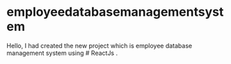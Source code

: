 # employeedatabasemanagementsystem
Hello, I had created  the new project which is employee database management system using # ReactJs .

